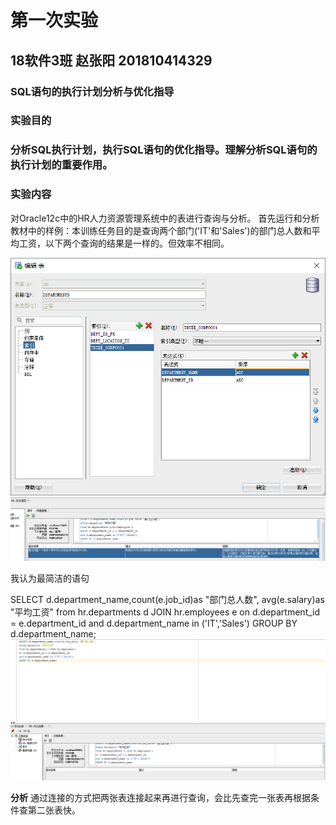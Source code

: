 # 第一次实验
## 18软件3班 赵张阳 201810414329


### SQL语句的执行计划分析与优化指导
### 实验目的
### 分析SQL执行计划，执行SQL语句的优化指导。理解分析SQL语句的执行计划的重要作用。


### 实验内容
对Oracle12c中的HR人力资源管理系统中的表进行查询与分析。
首先运行和分析教材中的样例：本训练任务目的是查询两个部门('IT'和'Sales')的部门总人数和平均工资，以下两个查询的结果是一样的。但效率不相同。


![](png2.png)
![](png1.png)

我认为最简洁的语句

SELECT d.department_name,count(e.job_id)as "部门总人数",
avg(e.salary)as "平均工资"
from hr.departments d JOIN hr.employees e
on d.department_id = e.department_id
and d.department_name in ('IT','Sales')
GROUP BY d.department_name;
![](png3.png)


**分析**
通过连接的方式把两张表连接起来再进行查询，会比先查完一张表再根据条件查第二张表快。